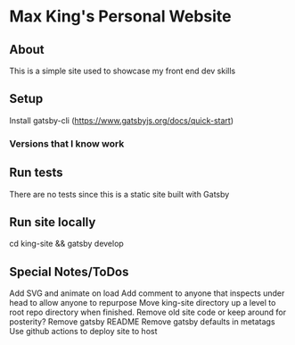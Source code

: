 # Max King's Personal Website

## About
This is a simple site used to showcase my front end dev skills

## Setup
Install gatsby-cli (https://www.gatsbyjs.org/docs/quick-start)

### Versions that I know work

## Run tests
There are no tests since this is a static site built with Gatsby

## Run site locally
cd king-site && gatsby develop

## Special Notes/ToDos
Add SVG and animate on load
Add comment to anyone that inspects under head to allow anyone to repurpose
Move king-site directory up a level to root repo directory when finished.
Remove old site code or keep around for posterity?
Remove gatsby README
Remove gatsby defaults in metatags
Use github actions to deploy site to host
